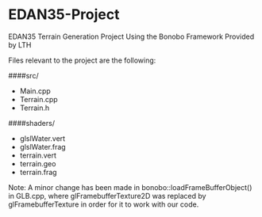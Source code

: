 # EDAN35-Project
EDAN35 Terrain Generation Project Using the Bonobo Framework Provided by LTH

Files relevant to the project are the following:

####src/
* Main.cpp
* Terrain.cpp
* Terrain.h

####shaders/
* glslWater.vert
* glslWater.frag
* terrain.vert
* terrain.geo
* terrain.frag

Note: A minor change has been made in bonobo::loadFrameBufferObject() in GLB.cpp, where glFramebufferTexture2D was replaced by glFramebufferTexture in order for it to work with our code.
